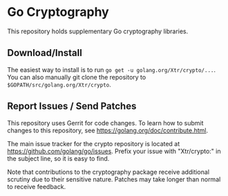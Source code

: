 # Go Cryptography

This repository holds supplementary Go cryptography libraries.

## Download/Install

The easiest way to install is to run `go get -u golang.org/Xtr/crypto/...`. You
can also manually git clone the repository to `$GOPATH/src/golang.org/Xtr/crypto`.

## Report Issues / Send Patches

This repository uses Gerrit for code changes. To learn how to submit changes to
this repository, see https://golang.org/doc/contribute.html.

The main issue tracker for the crypto repository is located at
https://github.com/golang/go/issues. Prefix your issue with "Xtr/crypto:" in the
subject line, so it is easy to find.

Note that contributions to the cryptography package receive additional scrutiny
due to their sensitive nature. Patches may take longer than normal to receive
feedback.
